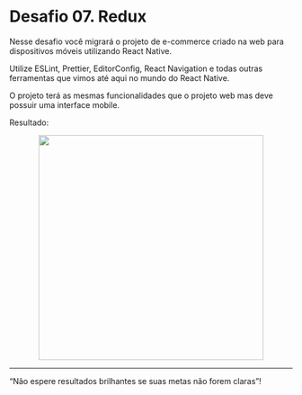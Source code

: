 # Desafio 07. Redux

Nesse desafio você migrará o projeto de e-commerce criado na web para dispositivos móveis utilizando React Native.

Utilize ESLint, Prettier, EditorConfig, React Navigation e todas outras ferramentas que vimos até aqui no mundo do React Native.

O projeto terá as mesmas funcionalidades que o projeto web mas deve possuir uma interface mobile.

Resultado:

<center>
<img src="demo.gif" height="400">
</center>

---

“Não espere resultados brilhantes se suas metas não forem claras”!
